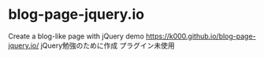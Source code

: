 # blog-page-jquery.io
Create a blog-like page with jQuery
demo https://k000.github.io/blog-page-jquery.io/
jQuery勉強のために作成
プラグイン未使用

